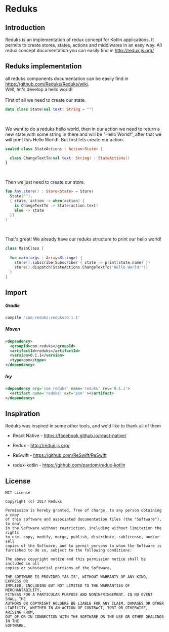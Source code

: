 # Reduks

## Introduction
Reduks is an implementation of redux concept for Kotlin applications. It permits to create stores, states, actions and middlwares in an easy way. All redux concept documentation you can easily find in http://redux.js.org/

## Reduks implementation
all reduks components documentation can be easily find in https://github.com/Reduks/Reduks/wiki. <br>
Well, let's develop a hello world! 
<br><br>
First of all we need to create our state.

```kotlin
data class State(val text: String = "")
```
<br>

We want to do a reduks hello world, then in our action we need to return a new state with some string in there and will be "Hello World!", after that we will print this Hello World!. But first lets create our action.

```kotlin
sealed class StateActions : Action<State> {

  class ChangeTextTo(val text: String) : StateActions()
}
```
<br>

Then we just need to create our store.

```kotlin
fun Any.store() : Store<State> = Store(
  State(""),
  { state, action -> when(action) {
    is ChangeTextTo -> State(action.text)
    else -> state
  }}
)
```
<br>

That's great! We already have our reduks structure to print our hello world!

```kotlin
class MainClass {
  
  fun main(args : Array<String>) { 
    store().subscribe(Subscriber { state -> print(state.name) })
    store().dispatch(StateActions.ChangeTextTo("Hello World!"))
  }
}
```

## Import

##### Gradle 
```groovy
compile 'com.reduks:reduks:0.1.1'
```

##### Maven
```xml
<dependency>
  <groupId>com.reduks</groupId>
  <artifactId>reduks</artifactId>
  <version>0.1.1</version>
  <type>pom</type>
</dependency>
```

##### Ivy
```xml
<dependency org='com.reduks' name='reduks' rev='0.1.1'>
  <artifact name='reduks' ext='pom' ></artifact>
</dependency>
```

## Inspiration
Reduks was inspired in some other tools, and we'd like to thank all of them

* React Native - https://facebook.github.io/react-native/

* Redux - http://redux.js.org/

* ReSwift - https://github.com/ReSwift/ReSwift

* redux-kotlin - https://github.com/pardom/redux-kotlin

## License

```
MIT License

Copyright (c) 2017 Reduks

Permission is hereby granted, free of charge, to any person obtaining a copy
of this software and associated documentation files (the "Software"), to deal
in the Software without restriction, including without limitation the rights
to use, copy, modify, merge, publish, distribute, sublicense, and/or sell
copies of the Software, and to permit persons to whom the Software is
furnished to do so, subject to the following conditions:

The above copyright notice and this permission notice shall be included in all
copies or substantial portions of the Software.

THE SOFTWARE IS PROVIDED "AS IS", WITHOUT WARRANTY OF ANY KIND, EXPRESS OR
IMPLIED, INCLUDING BUT NOT LIMITED TO THE WARRANTIES OF MERCHANTABILITY,
FITNESS FOR A PARTICULAR PURPOSE AND NONINFRINGEMENT. IN NO EVENT SHALL THE
AUTHORS OR COPYRIGHT HOLDERS BE LIABLE FOR ANY CLAIM, DAMAGES OR OTHER
LIABILITY, WHETHER IN AN ACTION OF CONTRACT, TORT OR OTHERWISE, ARISING FROM,
OUT OF OR IN CONNECTION WITH THE SOFTWARE OR THE USE OR OTHER DEALINGS IN THE
SOFTWARE.
```

